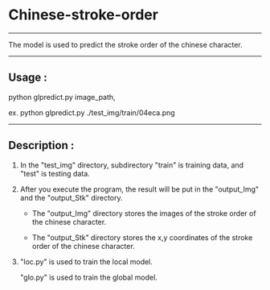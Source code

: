 # Chinese-stroke-order

---

The model is used to predict the stroke order of the chinese character.

---

## Usage : 

python glpredict.py image_path,

ex. python glpredict.py ./test_img/train/04eca.png

---

## Description : 

1. In the "test_img" directory, subdirectory "train" is training data, and "test" is testing data.

2. After you execute the program, 
the result will be put in the "output_Img" and the "output_Stk" directory.

   - The "output_Img" directory stores the images of the stroke order of the chinese character.
   
   - The "output_Stk" directory stores the x,y coordinates of the stroke order of the chinese character.

3. "loc.py" is used to train the local model.

   "glo.py" is used to train the global model.
   
